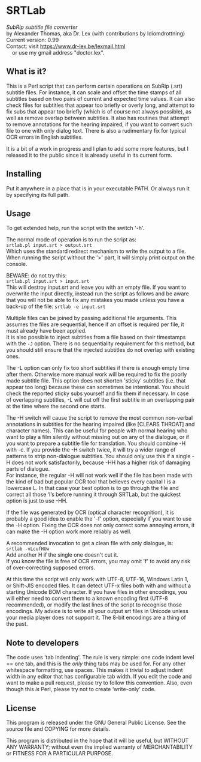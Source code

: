 # SRTLab
*SubRip subtitle file converter*<br>
by Alexander Thomas, aka Dr. Lex (with contributions by Idiomdrottning)<br>
Current version: 0.99<br>
Contact: visit https://www.dr-lex.be/lexmail.html<br>
&nbsp;&nbsp;&nbsp;&nbsp;or use my gmail address "doctor.lex".


## What is it?
This is a Perl script that can perform certain operations on SubRip (.srt) subtitle files. For instance, it can scale and offset the time stamps of all subtitles based on two pairs of current and expected time values. It can also check files for subtitles that appear too briefly or overly long, and attempt to fix subs that appear too briefly (which is of course not always possible), as well as remove overlap between subtitles. It also has routines that attempt to remove annotations for the hearing impaired, if you want to convert such file to one with only dialog text. There is also a rudimentary fix for typical OCR errors in English subtitles.

It is a bit of a work in progress and I plan to add some more features, but I released it to the public since it is already useful in its current form.

## Installing
Put it anywhere in a place that is in your executable PATH. Or always run it by specifying its full path.

## Usage
To get extended help, run the script with the switch '-h'.

The normal mode of operation is to run the script as:<br>
`srtlab.pl input.srt > output.srt`<br>
Which uses the standard redirect mechanism to write the output to a file. When running the script without the '>' part, it will simply print output on the console.

BEWARE: do not try this:<br>
`srtlab.pl input.srt > input.srt`<br>
This will destroy input.srt and leave you with an empty file. If you want to overwrite the input directly, instead run the script as follows and be aware that you will not be able to fix any mistakes you made unless you have a back-up of the file:
`srtlab -e input.srt`

Multiple files can be joined by passing additional file arguments. This assumes the files are sequential, hence if an offset is required per file, it must already have been applied.<br>
It is also possible to inject subtitles from a file based on their timestamps with the `-J` option. There is no sequentiality requirement for this method, but you should still ensure that the injected subtitles do not overlap with existing ones.

The -L option can only fix too short subtitles if there is enough empty time after them. Otherwise more manual work will be required to fix the poorly made subtitle file. This option does not shorten 'sticky' subtitles (i.e. that appear too long) because these can sometimes be intentional. You should check the reported sticky subs yourself and fix them if necessary. In case of overlapping subtitles, -L will cut off the first subtitle in an overlapping pair at the time where the second one starts.

The -H switch will cause the script to remove the most common non-verbal annotations in subtitles for the hearing impaired (like [CLEARS THROAT] and character names). This can be useful for people with normal hearing who want to play a film silently without missing out on any of the dialogue, or if you want to prepare a subtitle file for translation. You should combine -H with -c. If you provide the -H switch twice, it will try a wider range of patterns to strip non-dialogue subtitles. You should only use this if a single -H does not work satisfactorily, because -HH has a higher risk of damaging parts of dialogue.<br>
For instance, the regular -H will not work well if the file has been made with the kind of bad but popular OCR tool that believes every capital I is a lowercase L. In that case your best option is to go through the file and correct all those ‘I’s before running it through SRTLab, but the quickest option is just to use -HH.

If the file was generated by OCR (optical character recognition), it is probably a good idea to enable the '-f' option, especially if you want to use the -H option. Fixing the OCR does not only correct some annoying errors, it can make the -H option work more reliably as well.

A recommended invocation to get a clean file with only dialogue, is:<br>
`srtlab -vLcufHUw`  
Add another H if the single one doesn't cut it.  
If you know the file is free of OCR errors, you may omit 'f' to avoid any risk of over-correcting supposed errors.

At this time the script will only work with UTF-8, UTF-16, Windows Latin 1, or Shift-JIS encoded files. It can detect UTF-x files both with and without a starting Unicode BOM character. If you have files in other encodings, you will either need to convert them to a known encoding first (UTF-8 recommended), or modify the last lines of the script to recognise those encodings. My advice is to write all your output srt files in Unicode unless your media player does not support it. The 8-bit encodings are a thing of the past.

## Note to developers
The code uses 'tab indenting'. The rule is very simple: one code indent level == one tab, and this is the *only* thing tabs may be used for. For any other whitespace formatting, use spaces. This makes it trivial to adjust indent width in any editor that has configurable tab width. If you edit the code and want to make a pull request, please try to follow this convention. Also, even though this *is* Perl, please try not to create ‘write-only’ code.

## License
This program is released under the GNU General Public License. See the source file and COPYING for more details.

This program is distributed in the hope that it will be useful, but WITHOUT ANY WARRANTY; without even the implied warranty of MERCHANTABILITY or FITNESS FOR A PARTICULAR PURPOSE.

